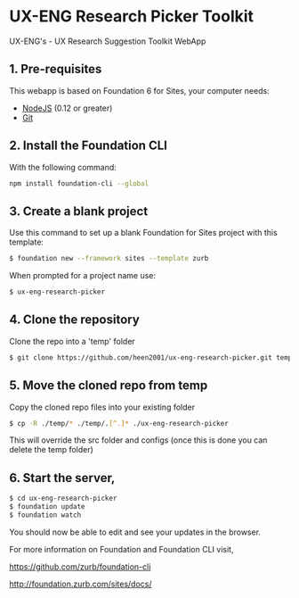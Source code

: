 # UX-ENG Research Picker Toolkit
UX-ENG's - UX Research Suggestion Toolkit WebApp

## 1. Pre-requisites
This webapp is based on Foundation 6 for Sites, your computer needs:

- [NodeJS](https://nodejs.org/en/) (0.12 or greater)
- [Git](https://git-scm.com/)

## 2. Install the Foundation CLI 
With the following command:

```bash
npm install foundation-cli --global
```

## 3. Create a blank project
Use this command to set up a blank Foundation for Sites project with this template:

```bash
$ foundation new --framework sites --template zurb
```
When prompted for a project name use:
```bash
$ ux-eng-research-picker
```

## 4. Clone the repository
Clone the repo into a 'temp' folder
```bash
$ git clone https://github.com/heen2001/ux-eng-research-picker.git temp
```

## 5. Move the cloned repo from temp
Copy the cloned repo files into your existing folder
```bash
$ cp -R ./temp/* ./temp/.[^.]* ./ux-eng-research-picker
```
This will override the src folder and configs (once this is done you can delete the temp folder)

## 6. Start the server,
```bash
$ cd ux-eng-research-picker
$ foundation update
$ foundation watch
```

You should now be able to edit and see your updates in the browser.  

For more information on Foundation and Foundation CLI visit,

https://github.com/zurb/foundation-cli

http://foundation.zurb.com/sites/docs/
